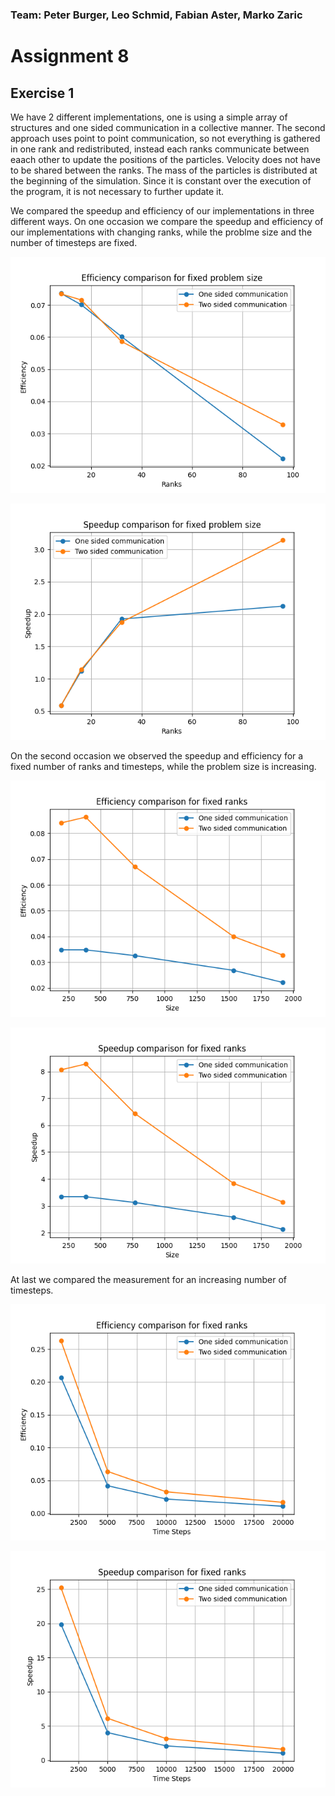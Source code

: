 ### Team: Peter Burger, Leo Schmid, Fabian Aster, Marko Zaric
# Assignment 8

## Exercise 1

We have 2 different implementations, one is using a simple array of structures and one sided communication in a collective manner. The second approach uses point to point communication, so not everything is gathered in one rank and redistributed, instead each ranks communicate between eaach other to update the positions of the particles. Velocity does not have to be shared between the ranks. The mass of the particles is distributed at the beginning of the simulation. Since it is constant over the execution of the program, it is not necessary to further update it.

We compared the speedup and efficiency of our implementations in three different ways. On one occasion we compare the speedup and efficiency of our implementations with changing ranks, while the problme size and the number of timesteps are fixed.

![Benchmarks](assets/efficiency_ranks_diff.png)

![Benchmarks](assets/speedup_ranks_diff.png)

On the second occasion we observed the speedup and efficiency for a fixed number of ranks and timesteps, while the problem size is increasing.

![Benchmarks](assets/efficiency_size_diff.png)

![Benchmarks](assets/speedup_size_diff.png)

At last we compared the measurement for an increasing number of timesteps.

![Benchmarks](assets/efficiency_timesteps.png)

![Benchmarks](assets/speedup_timesteps.png)